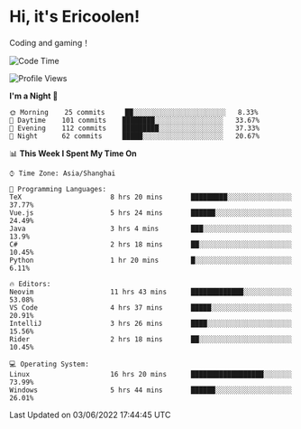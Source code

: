 # Hi, it's Ericoolen!
Coding and gaming！

<!--START_SECTION:waka-->
![Code Time](http://img.shields.io/badge/Code%20Time-307%20hrs%2026%20mins-blue)

![Profile Views](http://img.shields.io/badge/Profile%20Views-10-blue)

**I'm a Night 🦉** 

```text
🌞 Morning    25 commits     ██░░░░░░░░░░░░░░░░░░░░░░░   8.33% 
🌆 Daytime    101 commits    ████████░░░░░░░░░░░░░░░░░   33.67% 
🌃 Evening    112 commits    █████████░░░░░░░░░░░░░░░░   37.33% 
🌙 Night      62 commits     █████░░░░░░░░░░░░░░░░░░░░   20.67%

```


📊 **This Week I Spent My Time On** 

```text
⌚︎ Time Zone: Asia/Shanghai

💬 Programming Languages: 
TeX                      8 hrs 20 mins       █████████░░░░░░░░░░░░░░░░   37.77% 
Vue.js                   5 hrs 24 mins       ██████░░░░░░░░░░░░░░░░░░░   24.49% 
Java                     3 hrs 4 mins        ███░░░░░░░░░░░░░░░░░░░░░░   13.9% 
C#                       2 hrs 18 mins       ██░░░░░░░░░░░░░░░░░░░░░░░   10.45% 
Python                   1 hr 20 mins        █░░░░░░░░░░░░░░░░░░░░░░░░   6.11%

🔥 Editors: 
Neovim                   11 hrs 43 mins      █████████████░░░░░░░░░░░░   53.08% 
VS Code                  4 hrs 37 mins       █████░░░░░░░░░░░░░░░░░░░░   20.91% 
IntelliJ                 3 hrs 26 mins       ████░░░░░░░░░░░░░░░░░░░░░   15.56% 
Rider                    2 hrs 18 mins       ██░░░░░░░░░░░░░░░░░░░░░░░   10.45%

💻 Operating System: 
Linux                    16 hrs 20 mins      ██████████████████░░░░░░░   73.99% 
Windows                  5 hrs 44 mins       ██████░░░░░░░░░░░░░░░░░░░   26.01%

```


 Last Updated on 03/06/2022 17:44:45 UTC
<!--END_SECTION:waka-->

